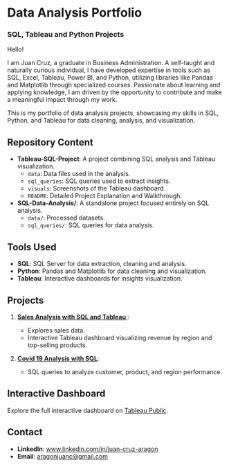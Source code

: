 # Data Analysis Portfolio
### SQL, Tableau and Python Projects

Hello!

I am Juan Cruz, a graduate in Business Administration. A self-taught and naturally curious individual, I have developed expertise in tools such as SQL, Excel, Tableau, Power BI, and Python, utilizing libraries like Pandas and Matplotlib through specialized courses. Passionate about learning and applying knowledge, I am driven by the opportunity to contribute and make a meaningful impact through my work.

This is my portfolio of data analysis projects, showcasing my skills in SQL, Python, and Tableau for data cleaning, analysis, and visualization.

## Repository Content
- **Tableau-SQL-Project**: A project combining SQL analysis and Tableau visualization.
  - `data`: Data files used in the analysis.
  - `sql_queries`: SQL queries used to extract insights.
  - `visuals`: Screenshots of the Tableau dashboard.
  - `README`: Detailed Project Explanation and Walkthrough.
- **SQL-Data-Analysis/**: A standalone project focused entirely on SQL analysis.
  - `data/`: Processed datasets.
  - `sql_queries/`: SQL queries for data analysis.

## Tools Used
- **SQL**: SQL Server for data extraction, cleaning and analysis.
- **Python**: Pandas and Matplotlib for data cleaning and visualization.
- **Tableau**: Interactive dashboards for insights visualization.

## Projects
1. **[Sales Analysis with SQL and Tableau ](1_Tableau_SQL_Project/README.md)**:
   - Explores sales data.
   - Interactive Tableau dashboard visualizing revenue by region and top-selling products.

2. **[Covid 19 Analysis with SQL](2_SQL_Project/README.md)**:
   - SQL queries to analyze customer, product, and region performance.

## Interactive Dashboard
Explore the full interactive dashboard on [Tableau Public](https://public.tableau.com/app/profile/juan.cruz.aragon/vizzes).

## Contact
- **LinkedIn**: www.linkedin.com/in/juan-cruz-aragon
- **Email**: aragonjuanc@gmail.com
